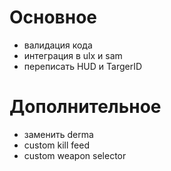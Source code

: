 # Основное
- валидация кода
- интеграция в ulx и sam
- переписать HUD и TargerID

# Дополнительное
- заменить derma
- custom kill feed
- custom weapon selector
